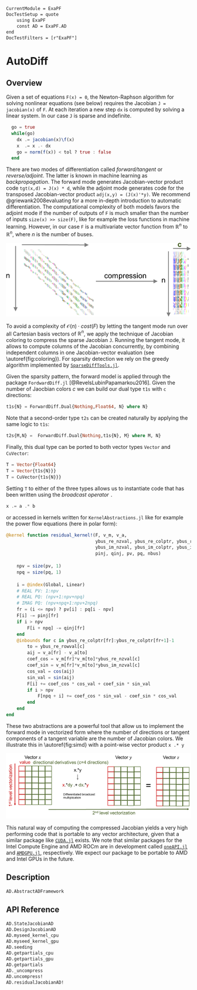 ```@meta
CurrentModule = ExaPF
DocTestSetup = quote
    using ExaPF
    const AD = ExaPF.AD
end
DocTestFilters = [r"ExaPF"]
```

# AutoDiff

## Overview

Given a set of equations `F(x) = 0`, the Newton-Raphson algorithm for
solving nonlinear equations (see below) requires the Jacobian `J = jacobian(x)` 
of `F`. At each iteration a new step `dx` is computed by
solving a linear system. In our case `J` is sparse and indefinite.

```julia
  go = true
  while(go)
    dx .= jacobian(x)\f(x)
    x  .= x .- dx
    go = norm(f(x)) < tol ? true : false
  end
```
There are two modes of differentiation called *forward/tangent* or
*reverse/adjoint*. The latter is known in machine learning as
*backpropagation*. The forward mode generates Jacobian-vector product code
`tgt(x,d) = J(x) * d`, while the adjoint mode generates code for the
transposed Jacobian-vector product `adj(x,y) = (J(x)'*y)`. We recommend
@griewank2008evaluating for a more in-depth introduction to automatic
differentiation. The computational complexity of both models favors the
adjoint mode if the number of outputs of `F` is much smaller than the
number of inputs `size(x) >> size(F)`, like for example the loss functions
in machine learning. However, in our case `F` is a multivariate vector
function from $\mathbb{R}^n$ to $\mathbb{R}^n$, where $n$ is the number of
buses.

![Jacobian coloring \label{fig:coloring}](figures/compression.png)

To avoid a complexity of $\mathcal{O}(n) \cdot cost(F)$ by letting the tangent mode
run over all Cartesian basis vectors of $\mathbb{R}^n$, we apply the technique of Jacobian
coloring to compress the sparse Jacobian `J`. Running the tangent mode, it
allows to compute columns of the Jacobian concurrently, by combining
independent columns in one Jacobian-vector evaluation (see
\autoref{fig:coloring}). For sparsity detection we rely on the greedy
algorithm implemented by [`SparseDiffTools.jl`](https://github.com/JuliaDiff/SparseDiffTools.jl).

Given the sparsity pattern, the forward model is applied through the package
`FordwardDiff.jl` [@RevelsLubinPapamarkou2016]. Given the number of Jaocbian
colors $c$ we can build our dual type `t1s` with `c` directions:

```julia
t1s{N} = ForwardDiff.Dual{Nothing,Float64, N} where N}
```
Note that a second-order type `t2s` can be created naturally by applying the same logic to `t1s`:

```julia
t2s{M,N} =  ForwardDiff.Dual{Nothing,t1s{N}, M} where M, N}
```

Finally, this dual type can be ported to both vector types `Vector` and `CuVector`:

```julia
T = Vector{Float64}
T = Vector{t1s{N}}}
T = CuVector{t1s{N}}}
```

Setting `T` to either of the three types allows us to instantiate code that has been written using the *broadcast operator* `.` 

```julia
x .= a .* b
```

or accessed in kernels written for `KernelAbstractions.jl` like for example the power flow equations (here in polar form):

```julia
@kernel function residual_kernel!(F, v_m, v_a,
                                  ybus_re_nzval, ybus_re_colptr, ybus_re_rowval,
                                  ybus_im_nzval, ybus_im_colptr, ybus_im_rowval,
                                  pinj, qinj, pv, pq, nbus)

    npv = size(pv, 1)
    npq = size(pq, 1)

    i = @index(Global, Linear)
    # REAL PV: 1:npv
    # REAL PQ: (npv+1:npv+npq)
    # IMAG PQ: (npv+npq+1:npv+2npq)
    fr = (i <= npv) ? pv[i] : pq[i - npv]
    F[i] -= pinj[fr]
    if i > npv
        F[i + npq] -= qinj[fr]
    end
    @inbounds for c in ybus_re_colptr[fr]:ybus_re_colptr[fr+1]-1
        to = ybus_re_rowval[c]
        aij = v_a[fr] - v_a[to]
        coef_cos = v_m[fr]*v_m[to]*ybus_re_nzval[c]
        coef_sin = v_m[fr]*v_m[to]*ybus_im_nzval[c]
        cos_val = cos(aij)
        sin_val = sin(aij)
        F[i] += coef_cos * cos_val + coef_sin * sin_val
        if i > npv
            F[npq + i] += coef_cos * sin_val - coef_sin * cos_val
        end
    end
end
```

These two abstractions are a powerful tool that allow us to implement the
forward mode in vectorized form where the number of directions or tangent
components of a tangent variable are the number of Jacobian colors. We
illustrate this in \autoref{fig:simd} with a point-wise vector product `x .* y`

![SIMD AD for point-wise vector product \label{fig:simd}](figures/simd.png)

This natural way of computing the compressed Jacobian yields a very high
performing code that is portable to any vector architecture, given that a
similar package like [`CUDA.jl`](https://github.com/JuliaGPU/CUDA.jl) exists. We note that similar packages for the
Intel Compute Engine and AMD ROCm are in development called [`oneAPI.jl`](https://github.com/JuliaGPU/oneAPI.jl) and
[`AMDGPU.jl`](https://github.com/JuliaGPU/AMDGPU.jl), respectively. We expect our package to be portable to AMD and
Intel GPUs in the future.

## Description
```@docs
AD.AbstractADFramework
```

## API Reference
```@docs
AD.StateJacobianAD
AD.DesignJacobianAD
AD.myseed_kernel_cpu
AD.myseed_kernel_gpu
AD.seeding
AD.getpartials_cpu
AD.getpartials_gpu
AD.getpartials
AD._uncompress
AD.uncompress!
AD.residualJacobianAD!
```
